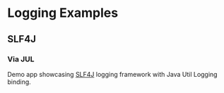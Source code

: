 # Logging Examples

## SLF4J

### Via JUL

Demo app showcasing [SLF4J](../README.md) logging framework
with Java Util Logging binding.
